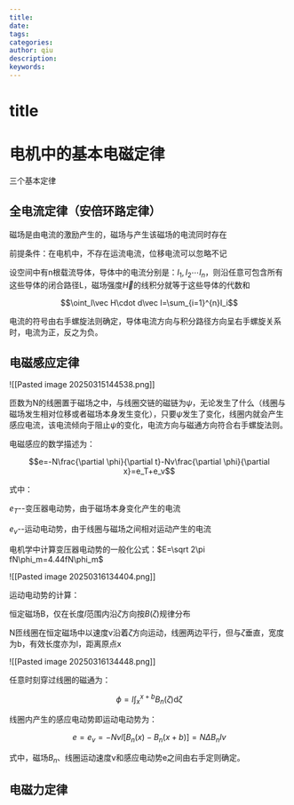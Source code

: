 ```yaml
---
title: 
date: 
tags: 
categories: 
author: qiu
description: 
keywords:
---
```

# title
# 电机中的基本电磁定律

三个基本定律

## 全电流定律（安倍环路定律）

磁场是由电流的激励产生的，磁场与产生该磁场的电流同时存在

前提条件：在电机中，不存在运流电流，位移电流可以忽略不记

设空间中有n根载流导体，导体中的电流分别是：$I_1,I_2\cdots I_n$，则沿任意可包含所有这些导体的闭合路径L，磁场强度$\vec H$的线积分就等于这些导体的代数和

$$\oint_l\vec H\cdot d\vec l=\sum_{i=1}^{n}I_i$$

电流的符号由右手螺旋法则确定，导体电流方向与积分路径方向呈右手螺旋关系时，电流为正，反之为负。

## 电磁感应定律

![[Pasted image 20250315144538.png]]

匝数为N的线圈置于磁场之中，与线圈交链的磁链为$\psi$，无论发生了什么（线圈与磁场发生相对位移或者磁场本身发生变化），只要$\psi$发生了变化，线圈内就会产生感应电流，该电流倾向于阻止$\psi$的变化，电流方向与磁通方向符合右手螺旋法则。

电磁感应的数学描述为：

$$e=-N\frac{\partial \phi}{\partial t}-Nv\frac{\partial \phi}{\partial x}=e_T+e_v$$

式中：

$e_T$--变压器电动势，由于磁场本身变化产生的电流

$e_v$--运动电动势，由于线圈与磁场之间相对运动产生的电流

电机学中计算变压器电动势的一般化公式：$E=\sqrt 2\pi fN\phi_m=4.44fN\phi_m$

![[Pasted image 20250316134404.png]]

运动电动势的计算：

恒定磁场B，仅在长度$l$范围内沿$\zeta$方向按$B\left(\zeta\right)$规律分布

N匝线圈在恒定磁场中以速度v沿着$\zeta$方向运动，线圈两边平行，但与$\zeta$垂直，宽度为b，有效长度亦为l，距离原点x

![[Pasted image 20250316134448.png]]

任意时刻穿过线圈的磁通为：

$$\phi=l\int_x^{x+b}B_n\left(\zeta\right)\mathrm d\zeta$$

线圈内产生的感应电动势即运动电动势为：

$$e=e_v=-Nvl\left[B_n\left(x\right)-B_n\left(x+b\right)\right]=N\Delta B_nlv$$

式中，磁场$B_n$、线圈运动速度v和感应电动势e之间由右手定则确定。 

## 电磁力定律



